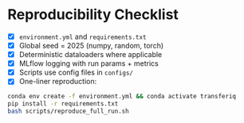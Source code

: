 
# Reproducibility Checklist
- [x] `environment.yml` and `requirements.txt`
- [x] Global seed = 2025 (numpy, random, torch)
- [x] Deterministic dataloaders where applicable
- [x] MLflow logging with run params + metrics
- [x] Scripts use config files in `configs/`
- [x] One-liner reproduction:
```bash
conda env create -f environment.yml && conda activate transferiq
pip install -r requirements.txt
bash scripts/reproduce_full_run.sh
```
